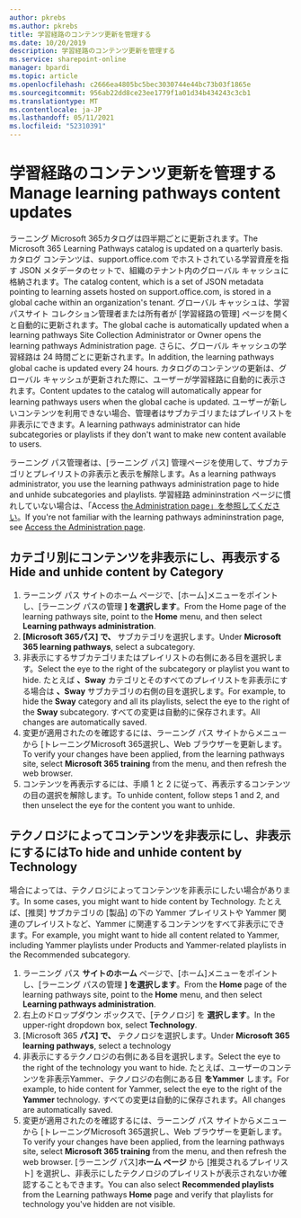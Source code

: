 ```yaml
---
author: pkrebs
ms.author: pkrebs
title: 学習経路のコンテンツ更新を管理する
ms.date: 10/20/2019
description: 学習経路のコンテンツ更新を管理する
ms.service: sharepoint-online
manager: bpardi
ms.topic: article
ms.openlocfilehash: c2666ea4805bc5bec3030744e44bc73b03f1865e
ms.sourcegitcommit: 956ab22dd8ce23ee1779f1a01d34b434243c3cb1
ms.translationtype: MT
ms.contentlocale: ja-JP
ms.lasthandoff: 05/11/2021
ms.locfileid: "52310391"
---
```

# <a name="manage-learning-pathways-content-updates"></a><span data-ttu-id="a8d77-103">学習経路のコンテンツ更新を管理する</span><span class="sxs-lookup"><span data-stu-id="a8d77-103">Manage learning pathways content updates</span></span>
<span data-ttu-id="a8d77-104">ラーニング Microsoft 365カタログは四半期ごとに更新されます。</span><span class="sxs-lookup"><span data-stu-id="a8d77-104">The Microsoft 365 Learning Pathways catalog is updated on a quarterly basis.</span></span> <span data-ttu-id="a8d77-105">カタログ コンテンツは、support.office.com でホストされている学習資産を指す JSON メタデータのセットで、組織のテナント内のグローバル キャッシュに格納されます。</span><span class="sxs-lookup"><span data-stu-id="a8d77-105">The catalog content, which is a set of JSON metadata pointing to learning assets hosted on support.office.com, is stored in a global cache within an organization's tenant.</span></span> <span data-ttu-id="a8d77-106">グローバル キャッシュは、学習パスサイト コレクション管理者または所有者が [学習経路の管理] ページを開くと自動的に更新されます。</span><span class="sxs-lookup"><span data-stu-id="a8d77-106">The global cache is automatically updated when a learning pathways Site Collection Administrator or Owner opens the learning pathways Administration page.</span></span> <span data-ttu-id="a8d77-107">さらに、グローバル キャッシュの学習経路は 24 時間ごとに更新されます。</span><span class="sxs-lookup"><span data-stu-id="a8d77-107">In addition, the learning pathways global cache is updated every 24 hours.</span></span> <span data-ttu-id="a8d77-108">カタログのコンテンツの更新は、グローバル キャッシュが更新された際に、ユーザーが学習経路に自動的に表示されます。</span><span class="sxs-lookup"><span data-stu-id="a8d77-108">Content updates to the catalog will automatically appear for learning pathways users when the global cache is updated.</span></span> <span data-ttu-id="a8d77-109">ユーザーが新しいコンテンツを利用できない場合、管理者はサブカテゴリまたはプレイリストを非表示にできます。</span><span class="sxs-lookup"><span data-stu-id="a8d77-109">A learning pathways administrator can hide subcategories or playlists if they don't want to make new content available to users.</span></span>

<span data-ttu-id="a8d77-110">ラーニング パス管理者は、[ラーニング パス] 管理ページを使用して、サブカテゴリとプレイリストの非表示と表示を解除します。</span><span class="sxs-lookup"><span data-stu-id="a8d77-110">As a learning pathways administrator, you use the learning pathways administration page to hide and unhide subcategories and playlists.</span></span> <span data-ttu-id="a8d77-111">学習経路 admininstration ページに慣れしていない場合は、「Access [the Administration page」を参照してください](custom_accessadmin.md)。</span><span class="sxs-lookup"><span data-stu-id="a8d77-111">If you're not familiar with the learning pathways admininstration page, see [Access the Administration page](custom_accessadmin.md).</span></span>

## <a name="hide-and-unhide-content-by-category"></a><span data-ttu-id="a8d77-112">カテゴリ別にコンテンツを非表示にし、再表示する</span><span class="sxs-lookup"><span data-stu-id="a8d77-112">Hide and unhide content by Category</span></span>
1. <span data-ttu-id="a8d77-113">ラーニング パス サイトのホーム ページで、[ホーム]メニューをポイントし、[ラーニング パスの管理 **] を選択します**。</span><span class="sxs-lookup"><span data-stu-id="a8d77-113">From the Home page of the learning pathways site, point to the **Home** menu, and then select **Learning pathways administration**.</span></span>
2. <span data-ttu-id="a8d77-114">**[Microsoft 365パス] で、** サブカテゴリを選択します。</span><span class="sxs-lookup"><span data-stu-id="a8d77-114">Under **Microsoft 365 learning pathways**, select a subcategory.</span></span>
3. <span data-ttu-id="a8d77-115">非表示にするサブカテゴリまたはプレイリストの右側にある目を選択します。</span><span class="sxs-lookup"><span data-stu-id="a8d77-115">Select the eye to the right of the subcategory or playlist you want to hide.</span></span> <span data-ttu-id="a8d77-116">たとえば **、Sway** カテゴリとそのすべてのプレイリストを非表示にする場合は **、Sway** サブカテゴリの右側の目を選択します。</span><span class="sxs-lookup"><span data-stu-id="a8d77-116">For example, to hide the **Sway** category and all its playlists, select the eye to the right of the **Sway** subcategory.</span></span> <span data-ttu-id="a8d77-117">すべての変更は自動的に保存されます。</span><span class="sxs-lookup"><span data-stu-id="a8d77-117">All changes are automatically saved.</span></span>
4. <span data-ttu-id="a8d77-118">変更が適用されたのを確認するには、ラーニング パス サイトからメニューから [トレーニングMicrosoft 365選択し、Web ブラウザーを更新します。</span><span class="sxs-lookup"><span data-stu-id="a8d77-118">To verify your changes have been applied, from the learning pathways site, select **Microsoft 365 training** from the menu, and then refresh the web browser.</span></span>
5. <span data-ttu-id="a8d77-119">コンテンツを再表示するには、手順 1 と 2 に従って、再表示するコンテンツの目の選択を解除します。</span><span class="sxs-lookup"><span data-stu-id="a8d77-119">To unhide content, follow steps 1 and 2, and then unselect the eye for the content you want to unhide.</span></span>

## <a name="to-hide-and-unhide-content-by-technology"></a><span data-ttu-id="a8d77-120">テクノロジによってコンテンツを非表示にし、非表示にするには</span><span class="sxs-lookup"><span data-stu-id="a8d77-120">To hide and unhide content by Technology</span></span>
<span data-ttu-id="a8d77-121">場合によっては、テクノロジによってコンテンツを非表示にしたい場合があります。</span><span class="sxs-lookup"><span data-stu-id="a8d77-121">In some cases, you might want to hide content by Technology.</span></span> <span data-ttu-id="a8d77-122">たとえば、[推奨] サブカテゴリの [製品] の下の Yammer プレイリストや Yammer 関連のプレイリストなど、Yammer に関連するコンテンツをすべて非表示にできます。</span><span class="sxs-lookup"><span data-stu-id="a8d77-122">For example, you might want to hide all content related to Yammer, including Yammer playlists under Products and Yammer-related playlists in the Recommended subcategory.</span></span>

1. <span data-ttu-id="a8d77-123">ラーニング パス **サイトのホーム** ページで、[ホーム]メニューをポイントし、[ラーニング パスの管理 **] を選択します**。</span><span class="sxs-lookup"><span data-stu-id="a8d77-123">From the **Home** page of the learning pathways site, point to the **Home** menu, and then select **Learning pathways administration**.</span></span>
2. <span data-ttu-id="a8d77-124">右上のドロップダウン ボックスで、[テクノロジ] を **選択します**。</span><span class="sxs-lookup"><span data-stu-id="a8d77-124">In the upper-right dropdown box, select **Technology**.</span></span>
3. <span data-ttu-id="a8d77-125">[Microsoft 365 **パス] で、** テクノロジを選択します。</span><span class="sxs-lookup"><span data-stu-id="a8d77-125">Under **Microsoft 365 learning pathways**, select a technology</span></span>
4. <span data-ttu-id="a8d77-126">非表示にするテクノロジの右側にある目を選択します。</span><span class="sxs-lookup"><span data-stu-id="a8d77-126">Select the eye to the right of the technology you want to hide.</span></span> <span data-ttu-id="a8d77-127">たとえば、ユーザーのコンテンツを非表示Yammer、テクノロジの右側にある目 **をYammer** します。</span><span class="sxs-lookup"><span data-stu-id="a8d77-127">For example, to hide content for Yammer, select the eye to the right of the **Yammer** technology.</span></span> <span data-ttu-id="a8d77-128">すべての変更は自動的に保存されます。</span><span class="sxs-lookup"><span data-stu-id="a8d77-128">All changes are automatically saved.</span></span>
5. <span data-ttu-id="a8d77-129">変更が適用されたのを確認するには、ラーニング パス サイトからメニューから [トレーニングMicrosoft 365選択し、Web ブラウザーを更新します。</span><span class="sxs-lookup"><span data-stu-id="a8d77-129">To verify your changes have been applied, from the learning pathways site, select **Microsoft 365 training** from the menu, and then refresh the web browser.</span></span> <span data-ttu-id="a8d77-130">[ラーニング パス]**ホーム ページ** から [推奨されるプレイリスト] を選択し、非表示にしたテクノロジのプレイリストが表示されないか確認することもできます。</span><span class="sxs-lookup"><span data-stu-id="a8d77-130">You can also select **Recommended playlists** from the Learning pathways **Home** page and verify that playlists for technology you've hidden are not visible.</span></span>

